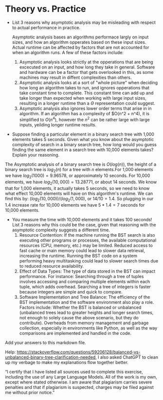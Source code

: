 # Theory vs. Practice

- List 3 reasons why asymptotic analysis may be misleading with respect to
  actual performance in practice.

  Asymptotic analysis bases an algorithms performace largly on input sizes, and how an algorithm opperates based on these input sizes. Actual runtime can be affected by factors that are not accounted for when an algorithm runs. A few of these factors include:
  1) Asymptotic analysis looks strictly at the opperations that are being excecuted on an input, and how long they take in general. Software and hardware can be a factor that gets overlooked in this, as some machines may result in diffent complexities than others.
  2) Asymptotic analysis looks at a sort of "whole picture" when deciding how long an algorithm takes to run, and ignores opperations that take constant time to complete. This constant time can add up and take longer than expected when working with large input sizes, resulting in a longer runtime than a $\Theta$ representation could suggest.
  3) Asymptotic analysis also ignores lower order terms that arise in in algorithm. If an algorithm has a complexity of $O(n^2 + n^4), it is simplified to $O(n^4)$, however the $n^2$ can be rather large with large inputs, yeilding longer runtime results.

- Suppose finding a particular element in a binary search tree with 1,000
  elements takes 5 seconds. Given what you know about the asymptotic complexity
  of search in a binary search tree, how long would you guess finding the same
  element in a search tree with 10,000 elements takes? Explain your reasoning.

The Asymptotic analysis of a binary search tree is $O(log(n))$, the height of a binary search tree is $log_2(n)$ for a tree with $n$ elements.For 1,000 elements we have $log_2(1000) = 9.96578$, or approximately 10 seconds. For 10,000 elements, we have $log_2(10,000) = 13.28771$, or about 14 seconds. We know that for 1,000 elements, it actually takes 5 seconds, so we need to know what effect 10,000 elements will have on this algorithm's runtime. We can find this by: $(log_2(10,000))/(log_2(1,000)$, or $14/10 = 1.4$. So plugging in our 1.4 increase rate for 10,000 elements we have $5 * 1.4 = 7$ seconds for 10,000 elements.

- You measure the time with 10,000 elements and it takes 100 seconds! List 3
  reasons why this could be the case, given that reasoning with the asymptotic
  complexity suggests a different time.
  1) Resource Contention: If the machine running the BST search is also executing other programs or processes, the available computational resources (CPU, memory, etc.) may be limited. Reduced access to fast cache or main memory could lead to slower data retrieval, increasing the runtime. Running the BST code on a system performing heavy multitasking could lead to slower search times due to reduced resource availability.
  2) Effect of Data Types: The type of data stored in the BST can impact performance. For instance: Searching through a tree of tuples involves accessing and comparing multiple elements within each tuple, which adds overhead. Searching a tree of integers is faster because integers are simple and quick to compare.
  3) Software Implementation and Tree Balance: The efficiency of the BST implementation and the software environment also play a role. Factors include: Whether the BST is balanced or unbalanced (unbalanced trees lead to greater heights and longer search times, not enough to solely cause the above scenario, but they do contribute). Overheads from memory management and garbage collection, especially in environments like Python, as well as the way comparisons are implemented and handled in the code.
     
Add your answers to this markdown file.

Help: https://stackoverflow.com/questions/59206128/balanced-vs-unbalanced-binary-tree-clarification-needed, I also asked ChatGPT to clean up my verbage to make my explanations flow together better.

“I certify that I have listed all sources used to complete this exercise, including the use of any Large Language Models. All of the work is my own, except where stated otherwise. I am aware that plagiarism carries severe penalties and that if plagiarism is suspected, charges may be filed against me without prior notice.”
